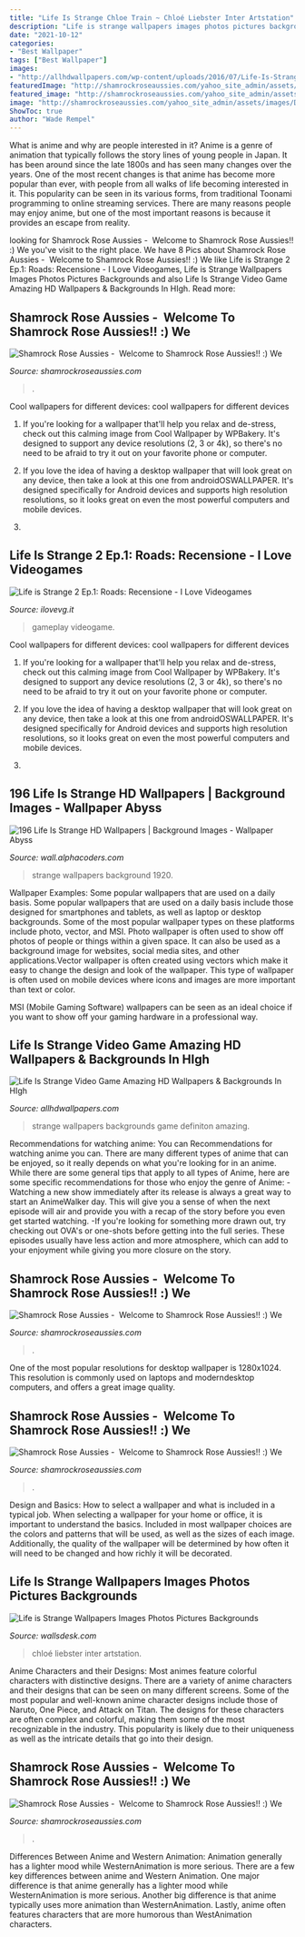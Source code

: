 ```yaml
---
title: "Life Is Strange Chloe Train ~ Chloé Liebster Inter Artstation"
description: "Life is strange wallpapers images photos pictures backgrounds"
date: "2021-10-12"
categories:
- "Best Wallpaper"
tags: ["Best Wallpaper"]
images:
- "http://allhdwallpapers.com/wp-content/uploads/2016/07/Life-Is-Strange-1.jpg"
featuredImage: "http://shamrockroseaussies.com/yahoo_site_admin/assets/images/DSC_0182.176182350_std.JPG"
featured_image: "http://shamrockroseaussies.com/yahoo_site_admin/assets/images/DSC_0057.67200721_std.JPG"
image: "http://shamrockroseaussies.com/yahoo_site_admin/assets/images/DSC_0147.153161834_std.JPG"
ShowToc: true
author: "Wade Rempel"
---
```



What is anime and why are people interested in it?
Anime is a genre of animation that typically follows the story lines of young people in Japan. It has been around since the late 1800s and has seen many changes over the years. One of the most recent changes is that anime has become more popular than ever, with people from all walks of life becoming interested in it. This popularity can be seen in its various forms, from traditional Toonami programming to online streaming services. There are many reasons people may enjoy anime, but one of the most important reasons is because it provides an escape from reality.

	

		
looking for Shamrock Rose Aussies - ﻿﻿﻿ Welcome to Shamrock Rose Aussies!! :) We you've visit to the right place. We have 8 Pics about Shamrock Rose Aussies - ﻿﻿﻿ Welcome to Shamrock Rose Aussies!! :) We like Life is Strange 2 Ep.1: Roads: Recensione - I Love Videogames, Life is Strange Wallpapers Images Photos Pictures Backgrounds and also Life Is Strange Video Game Amazing HD Wallpapers &amp; Backgrounds In HIgh. Read more:
		
    
## Shamrock Rose Aussies - ﻿﻿﻿ Welcome To Shamrock Rose Aussies!! :) We

<img loading=lazy src="http://shamrockroseaussies.com/yahoo_site_admin/assets/images/DSC_0147.153161834_std.JPG" onerror="this.onerror=null;this.src='https://tse1.mm.bing.net/th?id=OIP.uP3sZwESuchR-1hU_2kAGAHaE-&amp;pid=15.1';" alt="Shamrock Rose Aussies - ﻿﻿﻿ Welcome to Shamrock Rose Aussies!! :) We">

_Source: shamrockroseaussies.com_

>. 

	

Cool wallpapers for different devices:
cool wallpapers for different devices 

1. If you're looking for a wallpaper that'll help you relax and de-stress, check out this calming image from Cool Wallpaper by WPBakery. It's designed to support any device resolutions (2, 3 or 4k), so there's no need to be afraid to try it out on your favorite phone or computer.

2. If you love the idea of having a desktop wallpaper that will look great on any device, then take a look at this one from androidOSWALLPAPER. It's designed specifically for Android devices and supports high resolution resolutions, so it looks great on even the most powerful computers and mobile devices.

3.

    
## Life Is Strange 2 Ep.1: Roads: Recensione - I Love Videogames

<img loading=lazy src="https://ilovevg.it/wp-content/uploads/2018/09/Life-is-Strange-2.jpg" onerror="this.onerror=null;this.src='https://tse4.mm.bing.net/th?id=OIP.BOQYLbexy9UHdgwBk1xx5gHaDL&amp;pid=15.1';" alt="Life is Strange 2 Ep.1: Roads: Recensione - I Love Videogames">

_Source: ilovevg.it_

>gameplay videogame. 

	

Cool wallpapers for different devices:
cool wallpapers for different devices 

1. If you're looking for a wallpaper that'll help you relax and de-stress, check out this calming image from Cool Wallpaper by WPBakery. It's designed to support any device resolutions (2, 3 or 4k), so there's no need to be afraid to try it out on your favorite phone or computer.

2. If you love the idea of having a desktop wallpaper that will look great on any device, then take a look at this one from androidOSWALLPAPER. It's designed specifically for Android devices and supports high resolution resolutions, so it looks great on even the most powerful computers and mobile devices.

3.

    
## 196 Life Is Strange HD Wallpapers | Background Images - Wallpaper Abyss

<img loading=lazy src="https://images8.alphacoders.com/642/thumb-1920-642030.jpg" onerror="this.onerror=null;this.src='https://tse1.mm.bing.net/th?id=OIP.8aetA0-HdedYAuBqIvh0mgHaEK&amp;pid=15.1';" alt="196 Life Is Strange HD Wallpapers | Background Images - Wallpaper Abyss">

_Source: wall.alphacoders.com_

>strange wallpapers background 1920. 

	

Wallpaper Examples: Some popular wallpapers that are used on a daily basis.
Some popular wallpapers that are used on a daily basis include those designed for smartphones and tablets, as well as laptop or desktop backgrounds. Some of the most popular wallpaper types on these platforms include photo, vector, and MSI. 
Photo wallpaper is often used to show off photos of people or things within a given space. It can also be used as a background image for websites, social media sites, and other applications.Vector wallpaper is often created using vectors which make it easy to change the design and look of the wallpaper. This type of wallpaper is often used on mobile devices where icons and images are more important than text or color. 

MSI (Mobile Gaming Software) wallpapers can be seen as an ideal choice if you want to show off your gaming hardware in a professional way.

    
## Life Is Strange Video Game Amazing HD Wallpapers &amp; Backgrounds In HIgh

<img loading=lazy src="http://allhdwallpapers.com/wp-content/uploads/2016/07/Life-Is-Strange-1.jpg" onerror="this.onerror=null;this.src='https://tse1.mm.bing.net/th?id=OIP.lhe-u1MJXYK-3ckBz5TUNgHaEK&amp;pid=15.1';" alt="Life Is Strange Video Game Amazing HD Wallpapers &amp; Backgrounds In HIgh">

_Source: allhdwallpapers.com_

>strange wallpapers backgrounds game definiton amazing. 

	

Recommendations for watching anime: You can
Recommendations for watching anime you can. There are many different types of anime that can be enjoyed, so it really depends on what you're looking for in an anime. While there are some general tips that apply to all types of Anime, here are some specific recommendations for those who enjoy the genre of Anime: 
-Watching a new show immediately after its release is always a great way to start an AnimeWalker day. This will give you a sense of when the next episode will air and provide you with a recap of the story before you even get started watching. 
-If you're looking for something more drawn out, try checking out OVA's or one-shots before getting into the full series. These episodes usually have less action and more atmosphere, which can add to your enjoyment while giving you more closure on the story.

    
## Shamrock Rose Aussies - ﻿﻿﻿ Welcome To Shamrock Rose Aussies!! :) We

<img loading=lazy src="http://shamrockroseaussies.com/yahoo_site_admin/assets/images/DSC_0182.176182350_std.JPG" onerror="this.onerror=null;this.src='https://tse4.mm.bing.net/th?id=OIP.HDHGJkzPJtIG_i2g8s4Z3gHaFQ&amp;pid=15.1';" alt="Shamrock Rose Aussies - ﻿﻿﻿ Welcome to Shamrock Rose Aussies!! :) We">

_Source: shamrockroseaussies.com_

>. 

	

One of the most popular resolutions for desktop wallpaper is 1280x1024. This resolution is commonly used on laptops and moderndesktop computers, and offers a great image quality.

    
## Shamrock Rose Aussies - ﻿﻿﻿ Welcome To Shamrock Rose Aussies!! :) We

<img loading=lazy src="http://shamrockroseaussies.com/yahoo_site_admin/assets/images/DSC_0057.67200721_std.JPG" onerror="this.onerror=null;this.src='https://tse2.mm.bing.net/th?id=OIP.frxP2Yo9x5koqhpba3nYWQHaFS&amp;pid=15.1';" alt="Shamrock Rose Aussies - ﻿﻿﻿ Welcome to Shamrock Rose Aussies!! :) We">

_Source: shamrockroseaussies.com_

>. 

	

Design and Basics: How to select a wallpaper and what is included in a typical job.
When selecting a wallpaper for your home or office, it is important to understand the basics. Included in most wallpaper choices are the colors and patterns that will be used, as well as the sizes of each image. Additionally, the quality of the wallpaper will be determined by how often it will need to be changed and how richly it will be decorated.

    
## Life Is Strange Wallpapers Images Photos Pictures Backgrounds

<img loading=lazy src="https://wallsdesk.com/wp-content/uploads/2016/11/Life-is-Strange-High-Quality-Wallpapers.jpg" onerror="this.onerror=null;this.src='https://tse2.mm.bing.net/th?id=OIP.nB4zdfksikrDC8xNYhOzmwHaEo&amp;pid=15.1';" alt="Life is Strange Wallpapers Images Photos Pictures Backgrounds">

_Source: wallsdesk.com_

>chloé liebster inter artstation. 

	

Anime Characters and their Designs: Most animes feature colorful characters with distinctive designs.
There are a variety of anime characters and their designs that can be seen on many different screens. Some of the most popular and well-known anime character designs include those of Naruto, One Piece, and Attack on Titan. The designs for these characters are often complex and colorful, making them some of the most recognizable in the industry. This popularity is likely due to their uniqueness as well as the intricate details that go into their design.

    
## Shamrock Rose Aussies - ﻿﻿﻿ Welcome To Shamrock Rose Aussies!! :) We

<img loading=lazy src="http://shamrockroseaussies.com/yahoo_site_admin/assets/images/DSC_0653.312125158_std.JPG" onerror="this.onerror=null;this.src='https://tse1.mm.bing.net/th?id=OIP.iNU_nGszT2dKuUHeIfpu2wHaFJ&amp;pid=15.1';" alt="Shamrock Rose Aussies - ﻿﻿﻿ Welcome to Shamrock Rose Aussies!! :) We">

_Source: shamrockroseaussies.com_

>. 

	

Differences Between Anime and Western Animation: Animation generally has a lighter mood while WesternAnimation is more serious.
There are a few key differences between anime and Western Animation. One major difference is that anime generally has a lighter mood while WesternAnimation is more serious. Another big difference is that anime typically uses more animation than WesternAnimation. Lastly, anime often features characters that are more humorous than WestAnimation characters.

